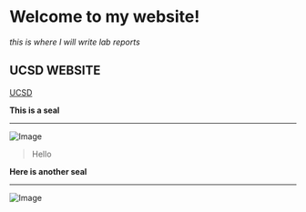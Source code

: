 # Welcome to my website!

*this is where I will write lab reports*

## UCSD WEBSITE

[UCSD](https://ucsd.edu/)

**This is a seal**

***

![Image](https://files.worldwildlife.org/wwfcmsprod/images/HERO_harbor_seal_on_ice/hero_small/41yzw17euy_Harbor_Seal_on_Ice_close_0357_6_11_07.jpg)

>Hello 


**Here is another seal** 
*** 
![Image](https://yt3.ggpht.com/ytc/AKedOLTeJA-en7hkpD3qBh3uLjuwXP0w89LuMvLVzfgt=s900-c-k-c0x00ffffff-no-rj)
